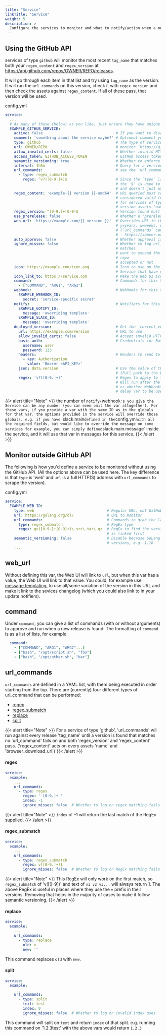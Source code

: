 ```yaml
---
title: "Service"
linkTitle: "Service"
weight: 5
description: >
  Configure the services to monitor and what to notify/action when a new release is found.
---
```


## Using the GitHub API
services of type `github` will monitor the most recent `tag_name` that matches both your `regex_content` and `regex_version` at
https://api.github.com/repos/OWNER/REPO/releases.

It will go through each item in that list and try using `tag_name` as the version. It will run the `url_commands` on this version, check it with `regex_version` and then check the assets against `regex_content`. If all of these pass, that version will be used.

config.yml
```yaml
service:
  ...
  # As many of these (below) as you like, just ensure they have unique ID's
  EXAMPLE_GITHUB_SERVICE:
    active: false                                 # If you want to disable a service
    comment: 'something about the service maybe?' # Optional comment you want about the service
    type: github                                  # The type of service to monitor, github/web
    url: OWNER/REPO                               # monitor `https://github.com/OWNER/REPO`
    allow_invalid_certs: false                    # Whether invalid HTTPS certificates on the query site are
    access_token: GITHUB_ACCESS_TOKEN             # GitHub access token. Used when type is github. Useful when you
    semantic_versioning: true                     # Whether to enforce semantic versioning on versions queried
    interval: 1h5m                                # Query for a version change every 65 minutes
    url_commands:                                 # see the `url_commands` secion below for more info on this var
      - type: regex_submatch
        regex: ^v?([0-9.]+)$                      # Since the `type` is 'github', this searches the tag_names, so
                                                  # the '$' is used to ensure the tag name ends in this RegEx
                                                  # and doesn't just omit a '-beta' or similar details
    regex_content: 'example-{{ version }}-amd64'  # URL queried must contain this RegEx for the new version to be
                                                  # considered valid (meaning alerts wil fire)
                                                  # for services of type 'github', this RegEx runs against the
                                                  # version assets 'name' and 'browser_download_url'
    regex_version: ^[0-9.]+[0-9]$                 # Version found must match this RegEx to be considered valid
    use_prerelease: false                         # Whether a 'prerelease' tag (on GitHub) can be used
    web_url: 'https://example.com/{{ version }}'  # Overrides URL in the Web UI and can be used in the notifiers
                                                  # y=years, w=weeks, d=days, h=hours, m=minutes, s=seconds
                                                  # (`url_commands` can potentially be used to format it semantically
                                                  # - https://semver.org)
    auto_approve: false                           # Whether approval is required for new versions in the Web UI,
    ignore_misses: false                          # Whether to log url_command failures, e.g. RegEx returned no
                                                  # matches
                                                  # want to exceed the public rate-limit, or want to query a private
                                                  # repo
                                                  # accepted or not
    icon: https://example.com/icon.png            # Icon to use on the Web UI as well as all Slacks for this
                                                  # Service that have neither an icon_emoji, nor a icon_url
    icon_link_to: https://service.com             # Make the Web UI icon s clickable link to this
    command:                                      # Commands for this Service
      - ["COMMAND", "ARG1", "ARG2"]
    webhook:                                      # WebHooks for this Service
      EXAMPLE_WEBHOOK_ID:
        secret: 'service-specific secret'
    notify:                                       # Notifiers for this Service
      EXAMPLE_GOTIFY_ID:
        message: 'overriding template'
      EXAMPLE_SLACK_ID:
        message: 'overriding template'
    deployed_version:                             # Get the `current_version` from a deployed service
      url: https://example.com/version            # URL to use
      allow_invalid_certs: false                  # Accept invalid HTTPS certs/not
      basic_auth:                                 # Credentials for BasicAuth
        username: user
        password: 123
      headers:                                    # Headers to send to the URL (Usually an API Key)
        - key: Authorization
          value: 'Bearer <API_KEY>'
      json: data.version                          # Use the value of this JSON key as the `current_version`
                                                  # (Full path to the key, e.g. `data.version`, not `version`)
      regex: 'v?([0-9.]+)'                        # Regex to apply to the data retrieved
                                                  # Will run after the JSON value fetch, or alone (if no JSON)
                                                  # or whether WebHooks are automatically sent (required for their
                                                  # delay var to be used)
```
{{< alert title="Note" >}}
the number of `notify/`webhook`'s you give the Service can be any number (you can even omit the var altogether).
For these vars, if you provide a var with the same ID as in the globals for that var, the options provided in the service will override those globals. e.g. if you have `slack.main` defined in the `config.yml` with all the required fields, but would like to override the message on some services for example, you can simply defined `slack.main.message` inside the service, and it will use that var in messages for this service.
{{< /alert >}}

## Monitor outside GitHub API
The following is how you'd define a service to be monitored without using the GitHub API. (All the options above can be used here. The key difference is that `type` is 'web' and `url` is a full HTTP(S) address with `url_commands` to scrape the version).

config.yml
```yaml
service:
  EXAMPLE_WEB_ID:
    type: web                                 # Regular URL, not GitHub API
    url: https://golang.org/dl/               # URL to monitor
    url_commands:                             # Commands to grab the latest version number
      type: regex_submatch                    # RegEx type
      regex: go([0-9.]+[0-9]+)\.src\.tar\.gz  # RegEx to find the version. The most recent version download
                                              # is linked first
    semantic_versioning: false                # Disable because GoLang omits the PATCH number for some
                                              # versions, e.g. 1.18
    ...
```

## web_url
Without defining this var, the Web UI will link to `url`, but when this var has a value, the Web UI will link to that value.
You could, for example use [message templating](/docs/help/templating), to use all/some variation of the version in this URL and make it link to the sevices changelog (which you could also link to in your update notifiers).

## command
Under `command`, you can give a list of commands (with or without arguments) to approve and run when a new release is found.
The formatting of `command` is as a list of lists, for example:
```yaml
  command:
    - ["COMMAND", "ARG1", "ARG2"...]
    - ["bash", "/opt/script.sh", "foo"]
    - ["bash", "/opt/other.sh", "bar"]
```


## url_commands
`url_commands` are defined in a YAML list, with them being executed in order starting from the top.
There are (currently) four different types of url_command that can be performed:
- [regex](#regex)
- [regex_submatch](#regex_submatch)
- [replace](#replace)
- [split](#split)

{{< alert title="Note" >}}
For a service of type 'github', 'url_commands' will run against every release 'tag_name' until a version is found that matches no 'url_command' fails on and both 'regex_version' and 'regex_content' pass. ('regex_content' acts on every assets 'name' and 'browser_download_url')
{{< /alert >}}

#### regex
```yaml
service:
  example:
    ...
    url_commands:
      - type: regex
        regex: ' [0-9.]+ '
        index: -1
        ignore_misses: false  # Whether to log on regex matching fails
```
{{< alert title="Note" >}}
`index` of -1 will return the last match of the RegEx supplied.
{{< /alert >}}

#### regex_submatch
```yaml
service:
  example:
    ...
    url_commands:
      - type: regex_submatch
        regex: v([0-9.]+)$
        ignore_misses: false  # Whether to log on RegEx matching fails
```
{{< alert title="Note" >}}
This RegEx will only work on the first match, so `regex_submatch` of 'v([0-9])' and text of `v1 v2 v3...`
will always return 1. The above RegEx is useful in places where they use the `v` prefix
in their versions. Removing that helps in the majority of cases to make it follow semantic
versioning.
{{< /alert >}}

#### replace
```yaml
service:
  example:
    ...
    url_commands:
      - type: replace
        old: v
        new: ''
```
This command replaces `old` with `new`.

#### split
```yaml
service:
  example:
    ...
    url_commands:
      - type: split
        text: test
        index: 0
        ignore_misses: false  # Whether to log on invalid index uses

```
This command will split on `text` and return `index` of that split. e.g. running this command
on '1.2.3test' with the above vars would return `1.2.3`
